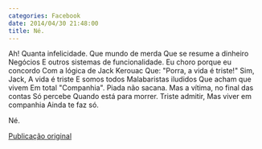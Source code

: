 ```yaml
---
categories: Facebook
date: 2014/04/30 21:48:00
title: Né.
---
```


Ah! Quanta infelicidade.
Que mundo de merda
Que se resume a dinheiro
Negócios
E outros sistemas de funcionalidade.
Eu choro porque eu concordo
Com a lógica de Jack Kerouac
Que:
"Porra, a vida é triste!"
Sim, Jack,
A vida é triste
E somos todos
Malabaristas iludidos
Que acham que vivem
Em total
"Companhia".
Piada não sacana.
Mas a vítima, no final das contas
Só percebe
Quando está para morrer.
Triste admitir,
Mas viver em companhia
Ainda te faz só.

Né.

[Publicação original](https://www.facebook.com/permalink.php?story_fbid=1418038228466541&id=1418031755133855)

